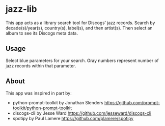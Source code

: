 # jazz-lib

This app acts as a library search tool for Discogs' jazz records. Search by decade(s)/year(s), country(s), label(s), and then artist(s). Then select an album to see its Discogs meta data.   

## Usage

Select blue parameters for your search. Gray numbers represent number of jazz records within that parameter. 

## About

This app was inspired in part by:
* python-prompt-toolkit by Jonathan Slenders <https://github.com/prompt-toolkit/python-prompt-toolkit>
* discogs-cli by Jesse Ward <https://github.com/jesseward/discogs-cli>
* spotipy by Paul Lamere <https://github.com/plamere/spotipy>

